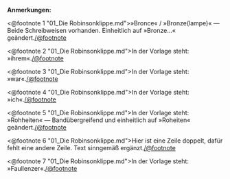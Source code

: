 <p><strong>Anmerkungen:</strong></p>

<@footnote 1 "01_Die Robinsonklippe.md">»Bronce« / »Bronze(lampe)« — Beide Schreibweisen vorhanden. Einheitlich auf »Bronze…« geändert.</@footnote>

<@footnote 2 "01_Die Robinsonklippe.md">In der Vorlage steht: »ihrem«.</@footnote>

<@footnote 3 "01_Die Robinsonklippe.md">In der Vorlage steht: »war«.</@footnote>

<@footnote 4 "01_Die Robinsonklippe.md">In der Vorlage steht: »ich«.</@footnote>

<@footnote 5 "01_Die Robinsonklippe.md">In der Vorlage steht: »Rohheiten« — Bandübergreifend und einheitlich auf »Roheiten« geändert.</@footnote>

<@footnote 6 "01_Die Robinsonklippe.md">Hier ist eine Zeile doppelt, dafür fehlt eine andere Zeile. Text sinngemäß ergänzt.</@footnote>

<@footnote 7 "01_Die Robinsonklippe.md">In der Vorlage steht: »Faullenzer«.</@footnote>


